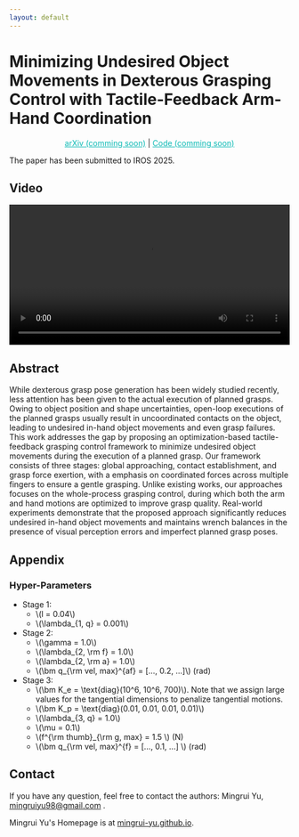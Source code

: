 ```yaml
---
layout: default
---
```


<script type="text/javascript" async
  src="https://polyfill.io/v3/polyfill.min.js?features=es6"></script>
<script type="text/javascript" async
  src="https://cdnjs.cloudflare.com/ajax/libs/mathjax/3.2.2/es5/tex-mml-chtml.js"></script>
<script type="text/javascript">
  MathJax = {
    tex: {
      inlineMath: [['$', '$'], ['\\(', '\\)']]
    }
  };
</script>

# Minimizing Undesired Object Movements in Dexterous Grasping Control with Tactile-Feedback Arm-Hand Coordination

<p style="text-align: center;"> 
<a href="https://mingrui-yu.github.io/tactile-grasp/" style="color: #0ABAB5; text-decoration: underline;">arXiv (comming soon)</a> |
<a href="https://github.com/Mingrui-Yu/tactile-grasp" style="color: #0ABAB5; text-decoration: underline;">Code (comming soon)</a>
</p>

The paper has been submitted to IROS 2025.

## Video

<video controls style="width: 100%; height: auto;">
    <source src="./final.mp4" type="video/mp4">
</video>

## Abstract

While dexterous grasp pose generation has been widely studied recently, less attention has been given to the actual execution of planned grasps. Owing to object position and shape uncertainties, open-loop executions of the planned grasps usually result in uncoordinated contacts on the object, leading to undesired in-hand object movements and even grasp failures.
This work addresses the gap by proposing an optimization-based tactile-feedback grasping control framework to minimize undesired object movements during the execution of a planned grasp.
Our framework consists of three stages: global approaching, contact establishment, and grasp force exertion, with a emphasis on coordinated forces across multiple fingers to ensure a gentle grasping. Unlike existing works, our approaches focuses on the whole-process grasping control, during which both the arm and hand motions are optimized to improve grasp quality.
Real-world experiments demonstrate that the proposed approach significantly reduces undesired in-hand object movements and maintains wrench balances in the presence of visual perception errors and imperfect planned grasp poses.

## Appendix

### Hyper-Parameters

- Stage 1:
  <!-- - \(E = mc^2\)
  - $ \displaystyle E = mc^2 $ -->
  <!-- - \\(E = mc^2\\) -->
  - \\(l = 0.04\\)
  - \\(\lambda\_{1, q} = 0.001\\)
- Stage 2:
  - \\(\gamma = 1.0\\)
  - \\(\lambda\_{2, \rm f} = 1.0\\)
  - \\(\lambda\_{2, \rm a} = 1.0\\)
  - \\(\bm q\_{\rm vel, max}^{af} = [..., 0.2, ...]\\) (rad)
- Stage 3:
  - \\(\bm K_e = \text{diag}(10^6, 10^6, 700)\\). Note that we assign large values for the tangential dimensions to penalize tangential motions.
  - \\(\bm K_p = \text{diag}(0.01, 0.01, 0.01, 0.01)\\)
  - \\(\lambda\_{3, q} = 1.0\\)
  - \\(\mu = 0.1\\)
  - \\(f^{\rm thumb}\_{\rm g, max} = 1.5 \\) (N)
  - \\(\bm q\_{\rm vel, max}^{f} = [..., 0.1, ...] \\) (rad)

## Contact

If you have any question, feel free to contact the authors: Mingrui Yu, [mingruiyu98@gmail.com](mailto:mingruiyu98@gmail.com) .

Mingrui Yu's Homepage is at [mingrui-yu.github.io](https://mingrui-yu.github.io).
